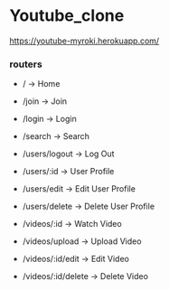 # Youtube_clone

https://youtube-myroki.herokuapp.com/

### routers

- / -> Home
- /join -> Join
- /login -> Login
- /search -> Search

- /users/logout -> Log Out
- /users/:id -> User Profile
- /users/edit -> Edit User Profile
- /users/delete -> Delete User Profile

- /videos/:id -> Watch Video
- /videos/upload -> Upload Video
- /videos/:id/edit -> Edit Video
- /videos/:id/delete -> Delete Video
